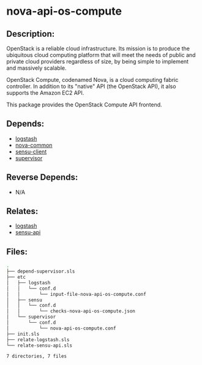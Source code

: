 # nova-api-os-compute

## Description:

OpenStack is a reliable cloud infrastructure. Its mission is to produce the ubiquitous cloud computing platform that will meet the needs of public and private cloud providers regardless of size, by being simple to implement and massively scalable.

OpenStack Compute, codenamed Nova, is a cloud computing fabric controller. In addition to its "native" API (the OpenStack API), it also supports the Amazon EC2 API.

This package provides the OpenStack Compute API frontend.

## Depends:

  -  [logstash](/salt/logstash)
  -  [nova-common](/salt/nova-common)
  -  [sensu-client](/salt/sensu-client)
  -  [supervisor](/salt/supervisor)

## Reverse Depends:

  -  N/A

## Relates:

  -  [logstash](/salt/logstash)
  -  [sensu-api](/salt/sensu-api)

## Files:

```bash
.
├── depend-supervisor.sls
├── etc
│   ├── logstash
│   │   └── conf.d
│   │       └── input-file-nova-api-os-compute.conf
│   ├── sensu
│   │   └── conf.d
│   │       └── checks-nova-api-os-compute.json
│   └── supervisor
│       └── conf.d
│           └── nova-api-os-compute.conf
├── init.sls
├── relate-logstash.sls
└── relate-sensu-api.sls

7 directories, 7 files
```
